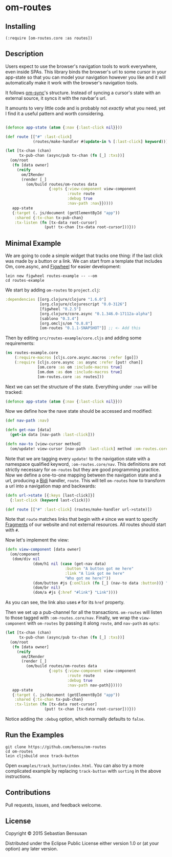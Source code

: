 # om-routes

## Installing

<!--
[![Clojars Project](http://clojars.org/om-routes/latest-version.svg)](http://clojars.org/om-routes)
-->

    (:require [om-routes.core :as routes])

## Description

Users expect to use the browser's navigation tools
to work everywhere, even inside SPAs. This library binds the browser's
url to some cursor in your app-state so that you can model your
navigation however you like and it will automatically make it work
with the browser's navigation tools.

It follows [om-sync](http://github.com/swannodette/om-sync)'s
structure. Instead of syncing a cursor's state with an external
source, it syncs it with the navbar's url.

It amounts to very little code and is probably not *exactly* what you
need, yet I find it a useful pattern and worth considering.

```clj

(defonce app-state (atom {:nav {:last-click nil}}))

(def route [["#" :last-click]
            (routes/make-handler #(update-in % [:last-click] keyword))])

(let [tx-chan (chan)
      tx-pub-chan (async/pub tx-chan (fn [_] :txs))]
  (om/root
   (fn [data owner]
     (reify
       om/IRender
       (render [_]
         (om/build routes/om-routes data
                   {:opts {:view-component view-component
                           :route route
                           :debug true
                           :nav-path :nav}}))))
   app-state
   {:target (. js/document (getElementById "app"))
    :shared {:tx-chan tx-pub-chan}
    :tx-listen (fn [tx-data root-cursor]
                 (put! tx-chan [tx-data root-cursor]))}))
```

## Minimal Example

We are going to code a simple widget that tracks one thing: if the
last click was made by a button or a link. We can start from a template that
includes Om, core.async, and
[Figwheel](https://github.com/bhauman/lein-figwheel) for easier
development:

    lein new figwheel routes-example -- --om
    cd routes-example

We start by adding `om-routes` to `project.clj`:

```clj
:dependencies [[org.clojure/clojure "1.6.0"]
               [org.clojure/clojurescript "0.0-3126"]
               [figwheel "0.2.5"]
               [org.clojure/core.async "0.1.346.0-17112a-alpha"]
               [sablono "0.3.4"]
               [org.omcljs/om "0.8.8"]
               [om-routes "0.1.1-SNAPSHOT"]] ;; <- Add this
```

Then by editing `src/routes-example/core.cljs` and adding some
requirements:

```clj
(ns routes-example.core
    (:require-macros [cljs.core.async.macros :refer [go]])
    (:require [cljs.core.async :as async :refer [put! chan]]
        	  [om.core :as om :include-macros true]
              [om.dom :as dom :include-macros true]
              [om-routes.core :as routes]))
```

Next we can set the structure of
the state. Everything under `:nav` will be tracked:

```clj
(defonce app-state (atom {:nav {:last-click nil}}))
```

Now we define how the nave state should be accessed and modified:

```clj
(def nav-path :nav)

(defn get-nav [data]
  (get-in data [nav-path :last-click]))

(defn nav-to [view-cursor method]
  (om/update! view-cursor [nav-path :last-click] method :om-routes.core/nav))
```

Note that we are tagging every `update!` to the navigation state with
a namespace qualified keyword, `:om-routes.core/nav`. This definitions
are not strictly necessary for `om-routes` but they are good
programming practice. Now we define a one-to-one mapping
between the navigation state and a url, producing a [Bidi](https://github.com/juxt/bidi) handler,
`route`. This will tell `om-routes` how to transform a url into a
navigation map and backwards:

```clj
(defn url->state [{:keys [last-click]}]
  {:last-click (keyword last-click)})

(def route [["#" :last-click] (routes/make-handler url->state)])
```

Note that `route` matches links that begin with `#` since we want
to specify
[Fragments](http://en.wikipedia.org/wiki/Fragment_identifier) of our
website and not external resources. All routes should start with `#`.

Now let's implement the view:

```clj
(defn view-component [data owner]
  (om/component
   (dom/div nil
            (dom/h1 nil (case (get-nav data)
                          :button "A button got me here"
                          :link "A link got me here"
                          "Who got me here?"))
            (dom/button #js {:onClick (fn [_] (nav-to data :button))} "Button") 
            (dom/br nil)
            (dom/a #js {:href "#link"} "Link"))))
```

As you can see, the link also uses `#` for its `href` property.

Then we set up a pub-channel for all the transactions. `om-routes`
will listen to those tagged with `:om-routes.core/nav`. Finally, we
wrap the `view-component` with `om-routes` by passing it along `route`,
and `nav-path` as `opts`:

```clj
(let [tx-chan (chan)
      tx-pub-chan (async/pub tx-chan (fn [_] :txs))]
  (om/root
   (fn [data owner]
     (reify
       om/IRender
       (render [_]
         (om/build routes/om-routes data
                   {:opts {:view-component view-component
                           :route route
                           :debug true
                           :nav-path nav-path}}))))
   app-state
   {:target (. js/document (getElementById "app"))
    :shared {:tx-chan tx-pub-chan}
    :tx-listen (fn [tx-data root-cursor]
                 (put! tx-chan [tx-data root-cursor]))}))
```

Notice adding the `:debug` option, which normally defaults to
`false`.

## Run the Examples

    git clone https://github.com/bensu/om-routes
    cd om-routes
    lein cljsbuild once track-button

Open `examples/track_button/index.html`. You can also try a more
complicated example by replacing `track-button` with `sorting` in the
above instructions.

## Contributions

Pull requests, issues, and feedback welcome.

## License

Copyright © 2015 Sebastian Bensusan

Distributed under the Eclipse Public License either version 1.0 or (at
your option) any later version.
